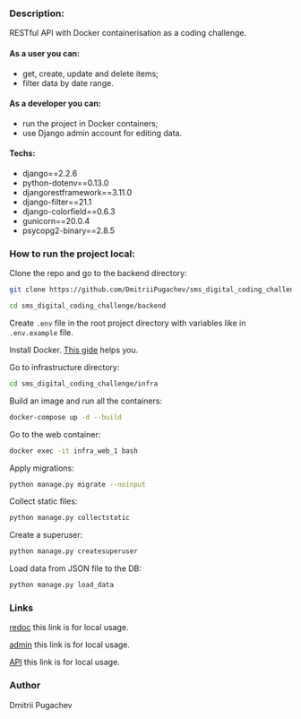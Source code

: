 ### Description:
RESTful API with Docker containerisation as a coding challenge.
#### As a user you can:
  * get, create, update and delete items;
  * filter data by date range.
#### As a developer you can:
  * run the project in Docker containers;
  * use Django admin account for editing data.
#### Techs:
  * django==2.2.6
  * python-dotenv==0.13.0
  * djangorestframework==3.11.0
  * django-filter==21.1
  * django-colorfield==0.6.3
  * gunicorn==20.0.4
  * psycopg2-binary==2.8.5
### How to run the project local:
Clone the repo and go to the backend directory:
```bash
git clone https://github.com/DmitriiPugachev/sms_digital_coding_challenge
```
```bash
cd sms_digital_coding_challenge/backend
```
Create ```.env``` file in the root project directory with variables like in ```.env.example``` file.

Install Docker. [This gide](https://docs.docker.com/engine/install/ubuntu/) helps you.

Go to infrastructure directory:
```bash
cd sms_digital_coding_challenge/infra
```
Build an image and run all the containers:
```bash
docker-compose up -d --build
```
Go to the web container:
```bash
docker exec -it infra_web_1 bash
```
Apply migrations:
```bash
python manage.py migrate --noinput
```
Collect static files:
```bash
python manage.py collectstatic
```
Create a superuser:
```bash
python manage.py createsuperuser
```
Load data from JSON file to the DB:
```bash
python manage.py load_data
```
### Links
[redoc](http://localhost/redoc/) this link is for local usage.

[admin](http://localhost/admin/) this link is for local usage.

[API](http://localhost/api/) this link is for local usage.

### Author
Dmitrii Pugachev
